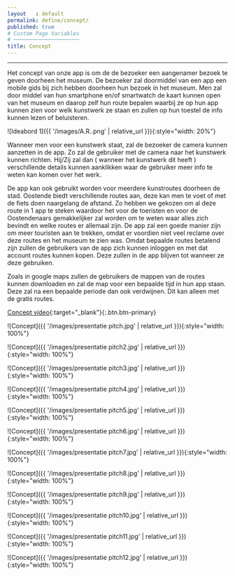 ```yaml
---
layout   : default
permalink: define/concept/
published: true
# Custom Page Variables
# ─────────────────────
title: Concept
---
```

___ 

Het concept van onze app is om de de bezoeker een aangenamer bezoek te geven doorheen het museum. De bezoeker zal doormiddel van een app een mobile gids bij zich hebben doorheen hun bezoek in het museum. Men zal door middel van hun smartphone en/of smartwatch de kaart kunnen open van het museum en daarop zelf hun route bepalen waarbij ze op hun app kunnen zien voor welk kunstwerk ze staan en zullen op hun toestel de info kunnen lezen of beluisteren.

![Ideabord 1]({{ '/images/A.R..png' | relative_url }}){:style="width: 20%"}

Wanneer men voor een kunstwerk staat, zal de bezoeker de camera kunnen aanzetten in de app. Zo zal de gebruiker met de camera naar het kunstwerk kunnen richten. Hij/Zij zal dan ( wanneer het kunstwerk dit heeft ) verschillende details kunnen aanklikken waar de gebruiker meer info te weten kan komen over het werk.


De app kan ook gebruikt worden voor meerdere kunstroutes doorheen de stad. Oostende biedt verschillende routes aan, deze kan men te voet of met de fiets doen naargelang de afstand. Zo hebben we gekozen om al deze route in 1 app te steken waardoor het voor de toeristen en voor de Oostendenaars gemakkelijker zal worden om te weten waar alles zich bevindt en welke routes er allemaal zijn. 
De app zal een goede manier zijn om meer touristen aan te trekken, omdat er voordien niet veel reclame over deze routes en het museum te zien was. 
Omdat bepaalde routes betalend zijn zullen de gebruikers van de app zich kunnen inloggen en met dat account routes kunnen kopen. Deze zullen in de app blijven tot wanneer ze deze gebruiken. 

Zoals in google maps zullen de gebruikers de mappen van de routes kunnen downloaden en zal de map voor een bepaalde tijd in hun app staan. Deze zal na een bepaalde periode dan ook verdwijnen. Dit kan alleen met de gratis routes.  


[Concept video](https://www.youtube.com/watch?v=1NNVfF4In5Q&feature=youtu.be){:target="_blank"}{:.btn.btn-primary}


![Concept]({{ '/images/presentatie pitch.jpg' | relative_url }}){:style="width: 100%"}

![Concept]({{ '/images/presentatie pitch2.jpg' | relative_url }}){:style="width: 100%"}

![Concept]({{ '/images/presentatie pitch3.jpg' | relative_url }}){:style="width: 100%"}

![Concept]({{ '/images/presentatie pitch4.jpg' | relative_url }}){:style="width: 100%"}

![Concept]({{ '/images/presentatie pitch5.jpg' | relative_url }}){:style="width: 100%"}

![Concept]({{ '/images/presentatie pitch6.jpg' | relative_url }}){:style="width: 100%"}

![Concept]({{ '/images/presentatie pitch7.jpg' | relative_url }}){:style="width: 100%"}

![Concept]({{ '/images/presentatie pitch8.jpg' | relative_url }}){:style="width: 100%"}

![Concept]({{ '/images/presentatie pitch9.jpg' | relative_url }}){:style="width: 100%"}

![Concept]({{ '/images/presentatie pitch10.jpg' | relative_url }}){:style="width: 100%"}

![Concept]({{ '/images/presentatie pitch11.jpg' | relative_url }}){:style="width: 100%"}

![Concept]({{ '/images/presentatie pitch12.jpg' | relative_url }}){:style="width: 100%"}
